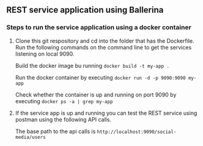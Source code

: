 ## REST service application using Ballerina

### Steps to run the service application using a docker container

1. Clone this git respository and cd into the folder that has the Dockerfile. Run the following commands on the command line to get the services listening on local 9090.

    Build the docker image bu running `docker build -t my-app .`

    Run the docker container by executing `docker run -d -p 9090:9090 my-app`

    Check whether the container is up and running on port 9090 by executing `docker ps -a | grep my-app` 

2. If the service app is up and running you can test the REST service using postman using the following API calls.

   The base path to the api calls is `http://localhost:9090/social-media/users`
   




